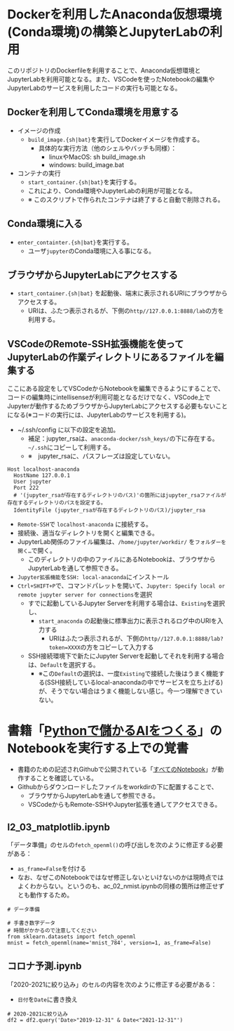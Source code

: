 # Dockerを利用したAnaconda仮想環境(Conda環境)の構築とJupyterLabの利用
このリポジトリのDockerfileを利用することで、Anaconda仮想環境とJupyterLabを利用可能となる。また、VSCodeを使ったNotebookの編集やJupyterLabのサービスを利用したコードの実行も可能となる。

## Dockerを利用してConda環境を用意する
- イメージの作成
  - ``build_image.{sh|bat}``を実行してDockerイメージを作成する。
    - 具体的な実行方法（他のシェルやバッチも同様）：
      - linuxやMacOS: sh build_image.sh
      - windows: build_image.bat
- コンテナの実行
  - ``start_container.{sh|bat}``を実行する。
  - これにより、Conda環境やJupyterLabの利用が可能となる。
  - ※ このスクリプトで作られたコンテナは終了すると自動で削除される。

## Conda環境に入る
- ``enter_containter.{sh|bat}``を実行する。
  - ユーザ``jupyter``のConda環境に入る事になる。

## ブラウザからJupyterLabにアクセスする
- ``start_container.{sh|bat}`` を起動後、端末に表示されるURIにブラウザからアクセスする。
  - URIは、ふたつ表示されるが、下側の``http//127.0.0.1:8888/lab``の方を利用する。

## VSCodeのRemote-SSH拡張機能を使ってJupyterLabの作業ディレクトリにあるファイルを編集する
ここにある設定をしてVSCodeからNotebookを編集できるようにすることで、コードの編集時にintellisenseが利用可能となるだけでなく、VSCode上でJupyterが動作するためブラウザからJupyterLabにアクセスする必要もないことになる(※コードの実行には、JupyterLabのサービスを利用する)。

- ~/.ssh/config に以下の設定を追加。
  -  補足：jupyter_rsaは、``anaconda-docker/ssh_keys/``の下に存在する。``~/.ssh``にコピーして利用する。
  - ※　jupyter_rsaに、パスフレーズは設定していない。
```
Host localhost-anaconda
  HostName 127.0.0.1
  User jupyter
  Port 222
  # '(jupyter_rsaが存在するディレクトリのパス)'の箇所にはjupyter_rsaファイルが存在するディレクトリのパスを設定する。
  IdentityFile (jupyter_rsaが存在するディレクトリのパス)/jupyter_rsa
```

- ``Remote-SSH``で ``localhost-anaconda`` に接続する。
- 接続後、適当なディレクトリを開くと編集できる。
- JupyterLab関係のファイル編集は、``/home/jupyter/workdir/`` を``フォルダーを開く…``で開く。
  - このディレクトリの中のファイルにあるNotebookは、ブラウザからJupyterLabを通して参照できる。
- ``Jupyter拡張機能``を``SSH: local-anaconda``にインストール
- ``Ctrl+SHIFT+P``で、コマンドパレットを開いて、``Jupyter: Specify local or remote jupyter server for connections``を選択
  - すでに起動しているJupyter Serverを利用する場合は、``Existing``を選択し、
    - ``start_anaconda`` の起動後に標準出力に表示されるログ中のURIを入力する
      - URIはふたつ表示されるが、下側の``http//127.0.0.1:8888/lab?token=XXXX``の方をコピーして入力する
  - SSH接続環境下で新たにJupyter Serverを起動してそれを利用する場合は、``Default``を選択する。
    - ※この``Default``の選択は、一度``Existing``で接続した後はうまく機能する(SSH接続しているlocal-anacondaの中でサービスを立ち上げる)が、そうでない場合はうまく機能しない感じ。今一つ理解できていない。

# 書籍「[Pythonで儲かるAIをつくる](https://amzn.to/3kZpi0V)」のNotebookを実行する上での覚書

- 書籍のための記述されGithubで公開されている「[すべてのNotebook](https://github.com/makaishi2/profitable_ai_book_info)」が動作することを確認している。
- Githubからダウンロードしたファイルをworkdirの下に配置することで、
  - ブラウザからJupyterLabを通して参照できる。
  - VSCodeからもRemote-SSHやJupyter拡張を通してアクセスできる。
## l2_03_matplotlib.ipynb

「データ準備」のセルの``fetch_openml()``の呼び出しを次のように修正する必要がある：
- ``as_frame=False``を付ける
- なお、なぜこのNotebookではなぜ修正しないといけないのかは現時点ではよくわからない。というのも、ac_02_nmist.ipynbの同様の箇所は修正せずとも動作するため。

```
# データ準備

# 手書き数字データ
# 時間がかかるので注意してください
from sklearn.datasets import fetch_openml
mnist = fetch_openml(name='mnist_784', version=1, as_frame=False)
```

## コロナ予測.ipynb
「2020-2021に絞り込み」のセルの内容を次のように修正する必要がある：
 - ``日付``を``Date``に書き換え
```
# 2020-2021に絞り込み
df2 = df2.query('Date>"2019-12-31" & Date<"2021-12-31"')
```

